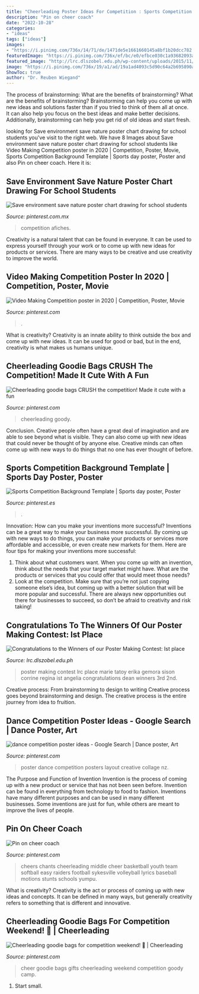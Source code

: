 ```yaml
---
title: "Cheerleading Poster Ideas For Competition : Sports Competition Background Template"
description: "Pin on cheer coach"
date: "2022-10-28"
categories:
- "ideas"
tags: ["ideas"]
images:
- "https://i.pinimg.com/736x/14/71/de/1471de5e1661660145a8bf1b20dcc782.jpg"
featuredImage: "https://i.pinimg.com/736x/ef/bc/e0/efbce030c1a93682093a77477c8c120e.jpg"
featured_image: "http://lrc.dlszobel.edu.ph/wp-content/uploads/2015/11/poster-making-contest-2.jpg"
image: "https://i.pinimg.com/736x/19/a1/ad/19a1ad4093c5d90c64a2b695890a891e.jpg"
ShowToc: true
author: "Dr. Reuben Wiegand"
---
```



The process of brainstorming: What are the benefits of brainstorming?
What are the benefits of brainstorming?
Brainstorming can help you come up with new ideas and solutions faster than if you tried to think of them all at once. It can also help you focus on the best ideas and make better decisions. Additionally, brainstorming can help you get rid of old ideas and start fresh.

	

		
looking for Save environment save nature poster chart drawing for school students you've visit to the right web. We have 8 Images about Save environment save nature poster chart drawing for school students like Video Making Competition poster in 2020 | Competition, Poster, Movie, Sports Competition Background Template | Sports day poster, Poster and also Pin on cheer coach. Here it is:
		
    
## Save Environment Save Nature Poster Chart Drawing For School Students

<img loading=lazy src="https://i.pinimg.com/736x/2c/26/c5/2c26c5da1c7c2e056cfe6e9f82db9321.jpg" onerror="this.onerror=null;this.src='https://tse3.mm.bing.net/th?id=OIP.iijryaDh5eXYAxu1TXkWegHaFj&amp;pid=15.1';" alt="Save environment save nature poster chart drawing for school students">

_Source: pinterest.com.mx_

>competition afiches. 

	

Creativity is a natural talent that can be found in everyone. It can be used to express yourself through your work or to come up with new ideas for products or services. There are many ways to be creative and use creativity to improve the world.

    
## Video Making Competition Poster In 2020 | Competition, Poster, Movie

<img loading=lazy src="https://i.pinimg.com/736x/14/71/de/1471de5e1661660145a8bf1b20dcc782.jpg" onerror="this.onerror=null;this.src='https://tse1.mm.bing.net/th?id=OIP.RDASpmh6-239ymTcmHZkgwAAAA&amp;pid=15.1';" alt="Video Making Competition poster in 2020 | Competition, Poster, Movie">

_Source: pinterest.com_

>. 

	

What is creativity?
Creativity is an innate ability to think outside the box and come up with new ideas. It can be used for good or bad, but in the end, creativity is what makes us humans unique.

    
## Cheerleading Goodie Bags CRUSH The Competition! Made It Cute With A Fun

<img loading=lazy src="https://i.pinimg.com/736x/ef/bc/e0/efbce030c1a93682093a77477c8c120e.jpg" onerror="this.onerror=null;this.src='https://tse2.mm.bing.net/th?id=OIP.JPNjt1gubhjGpdvkAJy9pgHaHa&amp;pid=15.1';" alt="Cheerleading goodie bags CRUSH the competition! Made it cute with a fun">

_Source: pinterest.com_

>cheerleading goody. 

	

Conclusion.
Creative people often have a great deal of imagination and are able to see beyond what is visible. They can also come up with new ideas that could never be thought of by anyone else. Creative minds can often come up with new ways to do things that no one has ever thought of before.

    
## Sports Competition Background Template | Sports Day Poster, Poster

<img loading=lazy src="https://i.pinimg.com/736x/bc/a2/e9/bca2e9c009b7f3cfa563efba92ad257a.jpg" onerror="this.onerror=null;this.src='https://tse2.mm.bing.net/th?id=OIP.uLTyF72Q5HyUeKg72tVbHAHaLJ&amp;pid=15.1';" alt="Sports Competition Background Template | Sports day poster, Poster">

_Source: pinterest.es_

>. 

	

Innovation: How can you make your inventions more successful?
Inventions can be a great way to make your business more successful. By coming up with new ways to do things, you can make your products or services more affordable and accessible, or even create new markets for them. Here are four tips for making your inventions more successful:
1. Think about what customers want. When you come up with an invention, think about the needs that your target market might have. What are the products or services that you could offer that would meet those needs?
2. Look at the competition. Make sure that you’re not just copying someone else’s idea, but coming up with a better solution that will be more popular and successful. There are always new opportunities out there for businesses to succeed, so don’t be afraid to creativity and risk taking!

    
## Congratulations To The Winners Of Our Poster Making Contest: Ist Place

<img loading=lazy src="http://lrc.dlszobel.edu.ph/wp-content/uploads/2015/11/poster-making-contest-2.jpg" onerror="this.onerror=null;this.src='https://tse1.mm.bing.net/th?id=OIP.ZyduSSkaK3pkhkOE4uWMxgHaLC&amp;pid=15.1';" alt="Congratulations to the Winners of our Poster Making Contest: Ist place">

_Source: lrc.dlszobel.edu.ph_

>poster making contest lrc place marie tatoy erika gemora sison corrine regina ist angelia congratulations dean winners 3rd 2nd. 

	

Creative process: From brainstorming to design to writing
Creative process goes beyond brainstorming and design. The creative process is the entire journey from idea to fruition.

    
## Dance Competition Poster Ideas - Google Search | Dance Poster, Art

<img loading=lazy src="https://i.pinimg.com/736x/0e/a1/18/0ea1187610a2b26db659895d64fad777--poster-dance-dance-logo.jpg" onerror="this.onerror=null;this.src='https://tse3.mm.bing.net/th?id=OIP.2mdOxvvouW0ajcS_bxFNEQHaK6&amp;pid=15.1';" alt="dance competition poster ideas - Google Search | Dance poster, Art">

_Source: pinterest.com_

>poster dance competition posters layout creative collage nz. 

	

The Purpose and Function of Invention
Invention is the process of coming up with a new product or service that has not been seen before. Invention can be found in everything from technology to food to fashion. Inventions have many different purposes and can be used in many different businesses. Some inventions are just for fun, while others are meant to improve the lives of people.

    
## Pin On Cheer Coach

<img loading=lazy src="https://i.pinimg.com/736x/ce/7e/fc/ce7efc017d529a73e0603bcab349b23a.jpg" onerror="this.onerror=null;this.src='https://tse1.mm.bing.net/th?id=OIP.4CrPoGaF_K_AZmBWbwsEEgAAAA&amp;pid=15.1';" alt="Pin on cheer coach">

_Source: pinterest.com_

>cheers chants cheerleading middle cheer basketball youth team softball easy raiders football sykesville volleyball lyrics baseball motions stunts schools yumpu. 

	

What is creativity?
Creativity is the act or process of coming up with new ideas and concepts. It can be defined in many ways, but generally creativity refers to something that is different and innovative.

    
## Cheerleading Goodie Bags For Competition Weekend! 🎀 | Cheerleading

<img loading=lazy src="https://i.pinimg.com/736x/19/a1/ad/19a1ad4093c5d90c64a2b695890a891e.jpg" onerror="this.onerror=null;this.src='https://tse1.mm.bing.net/th?id=OIP.SOPHS-35PoJsPpSxZt3oVgHaJ4&amp;pid=15.1';" alt="Cheerleading goodie bags for competition weekend! 🎀 | Cheerleading">

_Source: pinterest.com_

>cheer goodie bags gifts cheerleading weekend competition goody camp. 

	

1. Start small.

